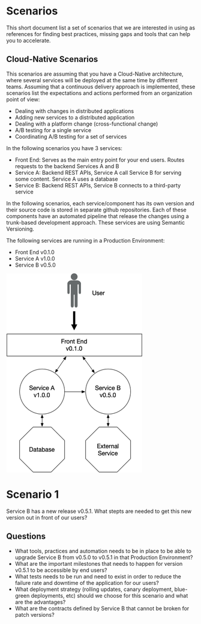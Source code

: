 # Scenarios

This short document list a set of scenarios that we are interested in using as references for finding best practices, missing gaps and tools that can help you to accelerate.

## Cloud-Native Scenarios
This scenarios are assuming that you have a Cloud-Native architecture, where several services will be deployed at the same time by different teams. 
Assuming that a continuous delivery approach is implemented, these scenarios list the expectations and actions performed from an organization point of view:

- Dealing with changes in distributed applications
- Adding new services to a distributed application
- Dealing with a platform change (cross-functional change) 
- A/B testing for a single service
- Coordinating A/B testing for a set of services


In the following scenarios you have 3 services: 
- Front End: Serves as the main entry point for your end users. Routes requests to the backend Services A and B
- Service A: Backend REST APIs, Service A call Service B for serving some content. Service A uses a database
- Service B: Backend REST APIs, Service B connects to a third-party service


In the following scenarios, each service/component has its own version and their source code is stored in separate github repositories. 
Each of these components have an automated pipeline that release the changes using a trunk-based development approach. 
These services are using Semantic Versioning.

The following services are running in a Production Environment:

- Front End v0.1.0
- Service A v1.0.0
- Service B v0.5.0

![Services](services.png)

# Scenario 1

Service B has a new release v0.5.1. 
What stepts are needed to get this new version out in front of our users? 

## Questions
- What tools, practices and automation needs to be in place to be able to upgrade Service B from v0.5.0 to v0.5.1 in that Production Environment? 
- What are the important milestones that needs to happen for version v0.5.1 to be accessible by end users?
- What tests needs to be run and need to exist in order to reduce the failure rate and downtime of the application for our users? 
- What deployment strategy (rolling updates, canary deployment, blue-green deployments, etc) should we choose for this scenario and what are the advantages?
- What are the contracts defined by Service B that cannot be broken for patch versions? 





